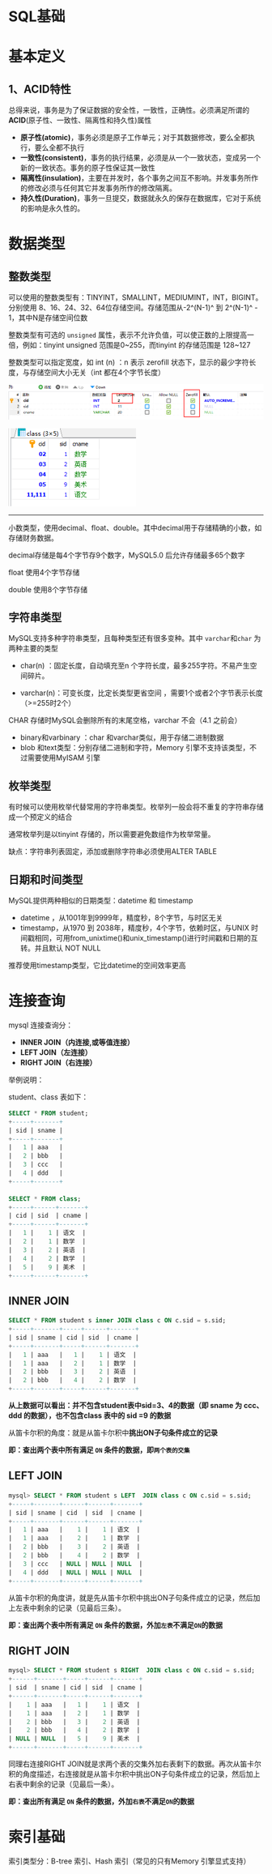 # SQL基础

# 基本定义

## 1、ACID特性

总得来说，事务是为了保证数据的安全性，一致性，正确性。必须满足所谓的**ACID**(原子性、一致性、隔离性和持久性)属性

- **原子性(atomic)**，事务必须是原子工作单元；对于其数据修改，要么全都执行，要么全都不执行
- **一致性(consistent)**，事务的执行结果，必须是从一个一致状态，变成另一个新的一致状态。事务的原子性保证其一致性
- **隔离性(insulation)**，主要在并发时，各个事务之间互不影响。并发事务所作的修改必须与任何其它并发事务所作的修改隔离。
- **持久性(Duration)**，事务一旦提交，数据就永久的保存在数据库，它对于系统的影响是永久性的。



# 数据类型

## 整数类型

可以使用的整数类型有：TINYINT，SMALLINT，MEDIUMINT，INT，BIGINT。分别使用   8、16、24、32、64位存储空间。存储范围从-2^(N-1)^ 到  2^(N-1)^ - 1，其中N是存储空间位数

整数类型有可选的 `unsigned` 属性，表示不允许负值，可以使正数的上限提高一倍，例如：tinyint unsigned 范围是0~255，而tinyint 的存储范围是 128~127



整数类型可以指定宽度，如 int (n) ：n 表示 zerofill  状态下，显示的最少字符长度，与存储空间大小无关（int 都在4个字节长度）

![1562926867684](assets/1562926867684.png)

![1562926888780](assets/1562926888780.png)

---

小数类型，使用decimal、float、double。其中decimal用于存储精确的小数，如存储财务数据。

decimal存储是每4个字节存9个数字，MySQL5.0 后允许存储最多65个数字

float 使用4个字节存储

double 使用8个字节存储



## 字符串类型

MySQL支持多种字符串类型，且每种类型还有很多变种。其中 `varchar`和`char` 为两种主要的类型

* char(n) ：固定长度，自动填充至n 个字符长度，最多255字符。不易产生空间碎片。

* varchar(n)：可变长度，比定长类型更省空间 ，需要1个或者2个字节表示长度（>=255时2个）

CHAR 存储时MySQL会删除所有的末尾空格，varchar 不会（4.1 之前会）



*   binary和varbinary ：char 和varchar类似，用于存储二进制数据
*   blob 和text类型：分别存储二进制和字符，Memory 引擎不支持该类型，不过需要使用MyISAM 引擎



## 枚举类型

有时候可以使用枚举代替常用的字符串类型。枚举列一般会将不重复的字符串存储成一个预定义的结合

通常枚举列是以tinyint 存储的，所以需要避免数组作为枚举常量。

缺点：字符串列表固定，添加或删除字符串必须使用ALTER TABLE



## 日期和时间类型

MySQL提供两种相似的日期类型：datetime 和 timestamp

*   datetime ，从1001年到9999年，精度秒，8个字节，与时区无关
*   timestamp，从1970 到 2038年，精度秒，4个字节，依赖时区，与UNIX 时间戳相同，可用from_unixtime()和unix_timestamp()进行时间戳和日期的互转。并且默认 NOT NULL

推荐使用timestamp类型，它比datetime的空间效率更高



# 连接查询

mysql 连接查询分：

- **INNER JOIN（内连接,或等值连接）**
- **LEFT JOIN（左连接）**
- **RIGHT JOIN（右连接）**

举例说明：

student、class 表如下：

```sql
SELECT * FROM student;
+-----+-------+
| sid | sname |
+-----+-------+
|   1 | aaa   |
|   2 | bbb   |
|   3 | ccc   |
|   4 | ddd   |
+-----+-------+

SELECT * FROM class;
+-----+------+-------+
| cid | sid  | cname |
+-----+------+-------+
|   1 |    1 | 语文  |
|   2 |    1 | 数学  |
|   3 |    2 | 英语  |
|   4 |    2 | 数学  |
|   5 |    9 | 美术  |
+-----+------+-------+
```

## INNER JOIN

```sql
SELECT * FROM student s inner JOIN class c ON c.sid = s.sid;
+-----+-------+-----+------+-------+
| sid | sname | cid | sid  | cname |
+-----+-------+-----+------+-------+
|   1 | aaa   |   1 |    1 | 语文  |
|   1 | aaa   |   2 |    1 | 数学  |
|   2 | bbb   |   3 |    2 | 英语  |
|   2 | bbb   |   4 |    2 | 数学  |
+-----+-------+-----+------+-------+
```

**从上数据可以看出：并不包含student表中sid=3、4的数据（即 sname 为 ccc、ddd 的数据），也不包含class 表中的 sid =9 的数据**

从笛卡尔积的角度：就是从笛卡尔积中**挑出ON子句条件成立的记录**

**即：查出两个表中所有满足 `ON` 条件的数据，即`两个表的交集`**



## LEFT JOIN

```sql
mysql> SELECT * FROM student s LEFT  JOIN class c ON c.sid = s.sid;
+-----+-------+------+------+-------+
| sid | sname | cid  | sid  | cname |
+-----+-------+------+------+-------+
|   1 | aaa   |    1 |    1 | 语文  |
|   1 | aaa   |    2 |    1 | 数学  |
|   2 | bbb   |    3 |    2 | 英语  |
|   2 | bbb   |    4 |    2 | 数学  |
|   3 | ccc   | NULL | NULL | NULL  |
|   4 | ddd   | NULL | NULL | NULL  |
+-----+-------+------+------+-------+
```

从笛卡尔积的角度讲，就是先从笛卡尔积中挑出ON子句条件成立的记录，然后加上左表中剩余的记录（见最后三条）。

**即：查出两个表中所有满足 `ON` 条件的数据，外加`左表`不满足`ON`的数据**



## RIGHT JOIN

```sql
mysql> SELECT * FROM student s RIGHT  JOIN class c ON c.sid = s.sid;
+------+-------+-----+------+-------+
| sid  | sname | cid | sid  | cname |
+------+-------+-----+------+-------+
|    1 | aaa   |   1 |    1 | 语文  |
|    1 | aaa   |   2 |    1 | 数学  |
|    2 | bbb   |   3 |    2 | 英语  |
|    2 | bbb   |   4 |    2 | 数学  |
| NULL | NULL  |   5 |    9 | 美术  |
+------+-------+-----+------+-------+
```

同理右连接RIGHT JOIN就是求两个表的交集外加右表剩下的数据。再次从笛卡尔积的角度描述，右连接就是从笛卡尔积中挑出ON子句条件成立的记录，然后加上右表中剩余的记录（见最后一条）。

**即：查出所有满足 `ON` 条件的数据，外加`右表`不满足`ON`的数据**



# 索引基础

索引类型分：B-tree 索引、Hash 索引（常见的只有Memory 引擎显式支持）